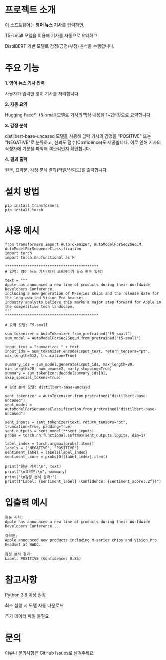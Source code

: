 # 프로젝트 소개
이 소프트웨어는 **영어 뉴스 기사**를 입력하면,

T5-small 모델을 이용해 기사를 자동으로 요약하고

DistilBERT 기반 모델로 감정(긍정/부정) 분석을 수행합니다.

# 주요 기능
**1. 영어 뉴스 기사 입력**

사용자가 입력한 영어 기사를 처리합니다.

**2. 자동 요약**

Hugging Face의 t5-small 모델로 기사의 핵심 내용을 1~2문장으로 요약합니다.

**3. 감정 분석**

distilbert-base-uncased 모델을 사용해 입력 기사의 감정을 "POSITIVE" 또는 "NEGATIVE"로 분류하고, 신뢰도 점수(Confidence)도 제공합니다. 이로 인해 기사의 작성자에 기분을 파악해 객관적인지 확인합니다.

**4. 결과 출력**

원문, 요약문, 감정 분석 결과(라벨/신뢰도)를 출력합니다.

# 설치 방법
```
pip install transformers
pip install torch
```

# 사용 예시
```
from transformers import AutoTokenizer, AutoModelForSeq2SeqLM, AutoModelForSequenceClassification
import torch
import torch.nn.functional as F

******************************************
# 입력: 영어 뉴스 기사(여기 코드에다가 뉴스 원문 입력)

text = """
Apple has announced a new line of products during their Worldwide Developers Conference,
including a new generation of M-series chips and the release date for the long-awaited Vision Pro headset.
Industry analysts believe this marks a major step forward for Apple in the competitive tech landscape.
"""
******************************************

# 요약 모델: T5-small

sum_tokenizer = AutoTokenizer.from_pretrained("t5-small")
sum_model = AutoModelForSeq2SeqLM.from_pretrained("t5-small")

input_text = "summarize: " + text
input_ids = sum_tokenizer.encode(input_text, return_tensors="pt", max_length=512, truncation=True)

summary_ids = sum_model.generate(input_ids, max_length=80, min_length=20, num_beams=2, early_stopping=True)
summary = sum_tokenizer.decode(summary_ids[0], skip_special_tokens=True)

# 감정 분석 모델: distilbert-base-uncased

sent_tokenizer = AutoTokenizer.from_pretrained("distilbert-base-uncased")
sent_model = AutoModelForSequenceClassification.from_pretrained("distilbert-base-uncased")

sent_inputs = sent_tokenizer(text, return_tensors="pt", truncation=True, padding=True)
sent_outputs = sent_model(**sent_inputs)
probs = torch.nn.functional.softmax(sent_outputs.logits, dim=1)

label_index = torch.argmax(probs).item()
labels = ["NEGATIVE", "POSITIVE"]
sentiment_label = labels[label_index]
sentiment_score = probs[0][label_index].item()

print("원문 기사:\n", text)
print("\n요약문:\n", summary)
print("\n감정 분석 결과:")
print(f"Label: {sentiment_label} (Confidence: {sentiment_score:.2f})")
```

# 입출력 예시
```
원문 기사:
Apple has announced a new line of products during their Worldwide Developers Conference...

요약문:
Apple announced new products including M-series chips and Vision Pro headset at WWDC.

감정 분석 결과:
Label: POSITIVE (Confidence: 0.85)
```

# 참고사항
Python 3.8 이상 권장

최초 실행 시 모델 자동 다운로드

추가 데이터 파일 불필요

# 문의
이슈나 문의사항은 GitHub Issues로 남겨주세요.
